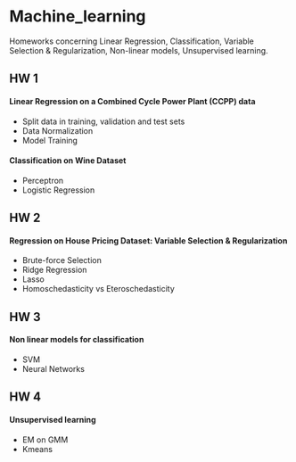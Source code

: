 # Machine_learning
Homeworks concerning Linear Regression, Classification, Variable Selection & Regularization, Non-linear models, Unsupervised learning.
## HW 1
#### Linear Regression on a Combined Cycle Power Plant (CCPP) data
* Split data in training, validation and test sets
* Data Normalization
* Model Training
#### Classification on Wine Dataset
* Perceptron
* Logistic Regression
## HW 2
#### Regression on House Pricing Dataset: Variable Selection & Regularization
* Brute-force Selection
* Ridge Regression
* Lasso
* Homoschedasticity vs Eteroschedasticity
## HW 3
#### Non linear models for classification
* SVM
* Neural Networks
## HW 4
#### Unsupervised learning 
* EM on GMM
* Kmeans

